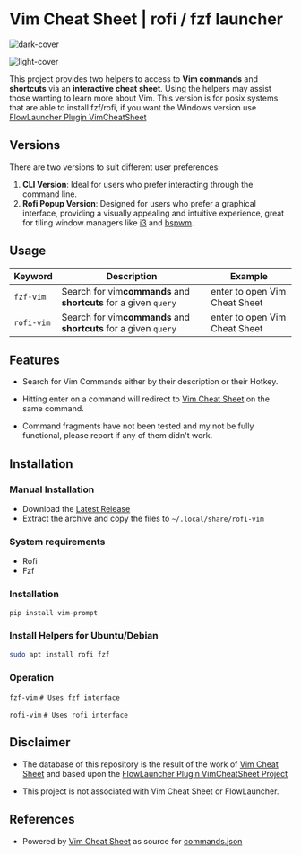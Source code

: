 # Vim Cheat Sheet | rofi / fzf launcher

![dark-cover](https://github.com/ubuntupunk/vim-prompt/blob/main/src/vim_prompt/readme/Dark-Cover.png)

![light-cover](https://github.com/ubuntupunk/vim-prompt/blob/main/src/vim_prompt/readme/Light-Cover.png)

This project provides two helpers to access to **Vim commands** and **shortcuts** via an **interactive cheat sheet**. Using the helpers may assist those wanting to learn more about Vim. This version is for posix systems that are able to install fzf/rofi, if you want the Windows version use [FlowLauncher Plugin VimCheatSheet](https://github.com/MoAlSeifi/Flow.Launcher.Plugin.VimCheatSheet)

## Versions

There are two versions to suit different user preferences:

1. **CLI Version**: Ideal for users who prefer interacting through the command line.
2. **Rofi Popup Version**: Designed for users who prefer a graphical interface, providing a visually appealing and intuitive experience, great for tiling window managers like [i3](https://i3wm.org/) and [bspwm](https://github.com/baskerville/bspwm).

## Usage

| Keyword        | Description                                                                    | Example     |
| -------------- | ------------------------------------------------------------------------------ | ----------- |
| `fzf-vim` | Search for vim**commands** and **shortcuts** for a given `query` | enter to open Vim Cheat Sheet |
| `rofi-vim` | Search for vim**commands** and **shortcuts** for a given `query` | enter to open Vim Cheat Sheet |

## Features

* Search for Vim Commands either by their description or their Hotkey.
* Hitting enter on a command will redirect to [Vim Cheat Sheet](https://vim.rtorr.com/ "rtorr website") on the same command.

* Command fragments have not been tested and my not be fully functional, please report if any of them didn't work.

## Installation

### Manual Installation

* Download the [Latest Release](https://github.com/ubuntpunk/rofi-vim/releases/latest)
* Extract the archive and copy the files to `~/.local/share/rofi-vim`

### System requirements
- Rofi
- Fzf

### Installation

```python
pip install vim-prompt
```
### Install Helpers for Ubuntu/Debian

```bash
sudo apt install rofi fzf
```

### Operation
`fzf-vim`  `# Uses fzf interface`

`rofi-vim`  `# Uses rofi interface`

## Disclaimer

* The database of this repository is the result of the work of [Vim Cheat Sheet](https://vim.rtorr.com/ "rtorr website")
and based upon the [FlowLauncher Plugin VimCheatSheet Project](https://github.com/MoAlSeifi/Flow.Launcher.Plugin.VimCheatSheet)

* This project is not associated with Vim Cheat Sheet or FlowLauncher.

## References

- Powered by [Vim Cheat Sheet](https://vim.rtorr.com/ "rtorr website") as source for [commands.json](https://github.com/ubuntpunk/rofi-vim/blob/main/db/commands.json "commands json database")
